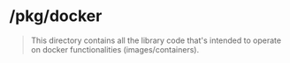 # /pkg/docker
> This directory contains all the library code that's intended to operate on docker functionalities (images/containers).
